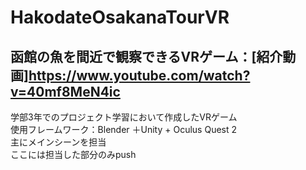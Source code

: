 # HakodateOsakanaTourVR
## 函館の魚を間近で観察できるVRゲーム：[紹介動画]<https://www.youtube.com/watch?v=40mf8MeN4ic>
学部3年でのプロジェクト学習において作成したVRゲーム <br>
使用フレームワーク：Blender ＋Unity + Oculus Quest 2　<br>
主にメインシーンを担当 <br>
ここには担当した部分のみpush
